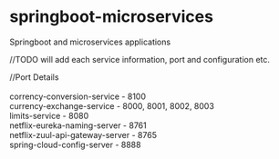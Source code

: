# springboot-microservices
Springboot and microservices applications

//TODO will add each service information, port and configuration etc.

//Port Details <br/><br/>
corrency-conversion-service     - 8100 <br/>
currency-exchange-service       - 8000, 8001, 8002, 8003<br/>
limits-service                  - 8080<br/>
netflix-eureka-naming-server    - 8761<br/>
netflix-zuul-api-gateway-server - 8765<br/>
spring-cloud-config-server      - 8888<br/>
